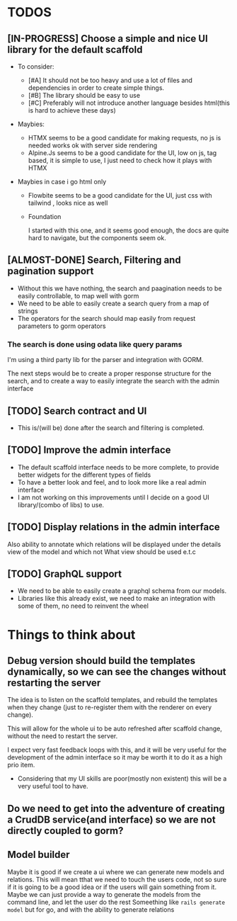 # TODOS

## [IN-PROGRESS] Choose a simple and nice UI library for the default scaffold
- To consider:
  - [#A] It should not be too heavy and use a lot of files and dependencies in order to create simple things.
  - [#B] The library should be easy to use
  - [#C] Preferably will not introduce another language besides html(this is hard to achieve these days)


 - Maybies:
   - HTMX seems to be a good candidate for making requests, no js is needed works ok with server side rendering
   - Alpine.Js seems to be a good candidate for the UI, low on js, tag based, it is simple to use, I just need to check how it plays with HTMX 

 - Maybies in case i go html only 
   - Flowbite seems to be a good candidate for the UI, just css with tailwind , looks nice as well
   - Foundation 

     I started with this one, and it seems good enough, the docs are quite hard to navigate, but the components seem ok.

## [ALMOST-DONE] Search, Filtering and pagination support
   - Without this we have nothing, the search and paagination needs to be easily controllable, to map well with gorm
- We need to be able to easily create a search query from a map of strings
- The operators for the search should map easily from request parameters to gorm operators
### The search is done using odata like query params

I'm using a third party lib for the parser and integration with GORM. 

The next steps would be to create a proper response structure for the search, and to create a way to easily integrate the search with the admin interface

## [TODO] Search contract and UI
- This is/(will be) done after the search and filtering is completed. 

## [TODO] Improve the admin interface
   - The default scaffold interface needs to be more complete, to provide better widgets for the different types of fields
- To have a better look and feel, and to look more like a real admin interface
- I am not working on this improvements until I decide on a good UI library/(combo of libs) to use.

## [TODO] Display relations in the admin interface

Also ability to annotate which relations will be displayed under the details view of the model and which not
What view should be used e.t.c

## [TODO] GraphQL support

   - We need to be able to easily create a graphql schema from our models.
- Libraries like this already exist, we need to make an integration  with some of them, no need to reinvent the wheel

# Things to think about

## Debug version should build the templates dynamically, so we can see the changes without restarting the server
The idea is to listen on the scaffold templates, and rebuild the templates when they change (just to re-register them with the renderer on every change).

This will allow for the whole ui to be auto refreshed after scaffold change, without the need to restart the server.

I expect very fast feedback loops with this, and it will be very useful for the development of the admin interface so it may be worth it to do it as a high prio item.
   - Considering that my UI skills are poor(mostly non existent) this will be a very useful tool to have.

## Do we need to get into the adventure of creating a CrudDB service(and interface) so we are not directly coupled to gorm?

## Model builder
   Maybe it is good if we create a ui where we can generate new models and relations. This will mean tthat we need to touch the users code, not so sure if it is going to be a good idea
   or if the users will gain something from it. Maybe we can just provide a way to generate the models from the command line, and let the user do the rest
   Someething like `rails generate model` but for go, and with the ability to generate relations

